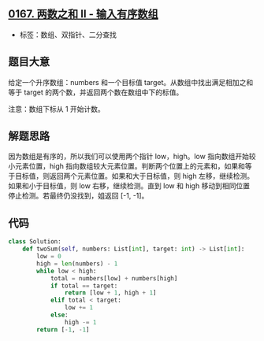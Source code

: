 ## [0167. 两数之和 II - 输入有序数组](https://leetcode-cn.com/problems/two-sum-ii-input-array-is-sorted/)

- 标签：数组、双指针、二分查找

## 题目大意

给定一个升序数组：numbers 和一个目标值 target。从数组中找出满足相加之和等于 target 的两个数，并返回两个数在数组中下的标值。

注意：数组下标从 1 开始计数。

## 解题思路

因为数组是有序的，所以我们可以使用两个指针 low，high。low 指向数组开始较小元素位置，high 指向数组较大元素位置。判断两个位置上的元素和，如果和等于目标值，则返回两个元素位置。如果和大于目标值，则 high 左移，继续检测。如果和小于目标值，则 low 右移，继续检测。直到 low 和 high 移动到相同位置停止检测。若最终仍没找到，姐返回 [-1, -1]。

## 代码

```Python
class Solution:
    def twoSum(self, numbers: List[int], target: int) -> List[int]:
        low = 0
        high = len(numbers) - 1
        while low < high:
            total = numbers[low] + numbers[high]
            if total == target:
                return [low + 1, high + 1]
            elif total < target:
                low += 1
            else:
                high -= 1
        return [-1, -1]
```

